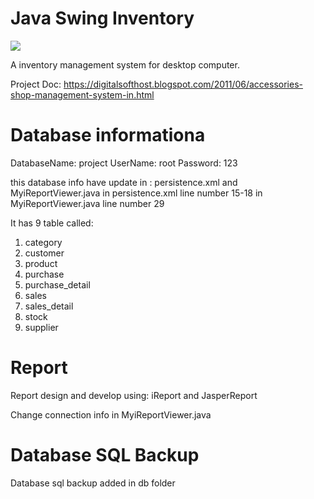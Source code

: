 # Java Swing Inventory

<img src="https://odesk-prod-att.s3.amazonaws.com/Portfolio%20Items:1275399:ImageUrl?AWSAccessKeyId=1XVAX3FNQZAFC9GJCFR2&Expires=2147483647&Signature=uHFVbo%2BlBvU%2Fo1Gx8uCWHfPIJYY%3D" />

A inventory management system for desktop computer.

Project Doc: https://digitalsofthost.blogspot.com/2011/06/accessories-shop-management-system-in.html

Database informationa
=====================
DatabaseName: project
UserName: root
Password: 123

this database info have update in : persistence.xml and MyiReportViewer.java
in persistence.xml line number 15-18
in MyiReportViewer.java line number 29

It has 9 table called:
1. category
2. customer
3. product
4. purchase
5. purchase_detail
6. sales
7. sales_detail
8. stock
9. supplier

Report
======
Report design and develop using:
iReport and JasperReport

Change connection info in MyiReportViewer.java

Database SQL Backup
===================
Database sql backup added in db folder
